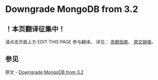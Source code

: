 # Downgrade MongoDB from 3.2

## ！本页翻译征集中！

请点击页面上方 EDIT THIS PAGE 参与翻译。
详见：
[贡献指南]( https://github.com/JinMuInfo/MongoDB-Manual-zh/blob/master/CONTRIBUTING.md )、
[原文链接](  https://docs.mongodb.com/manual/release-notes/3.2-downgrade/  )。

## 参见

原文 - [Downgrade MongoDB from 3.2]( https://docs.mongodb.com/manual/release-notes/3.2-downgrade/ )

